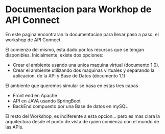 Documentacion para Workhop de API Connect
=

En este pagina encontraran la documentacion para llevar paso a paso, el workshop de API Connect.

El comienzo del mismo, esta dado por los recursos que se tengan disponibles. Inicialmente, existe dos opciones:
- Crear el ambiente usando una unica maquina virtual (documento 1.0). 
- Crear el ambiente utilizando dos maquinas virtuales y separando la aplicacion, de la API y Base de Datos (documento 1.1) 

El ambiente que queremos simular se basa en estas tres capas
- Front end en Apache
- API en JAVA usando SpringBoot
- BackEnd compuesto por una Base de datos en mySQL

El resto del Workshop, es indiferente a esta opcion... pero es mas clara la arquitectura desde el punto de vista de quien comienza con el mundo de las APIs.
